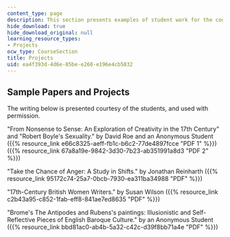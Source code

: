 ```yaml
---
content_type: page
description: This section presents examples of student work for the course.
hide_download: true
hide_download_original: null
learning_resource_types:
- Projects
ocw_type: CourseSection
title: Projects
uid: ea4f393d-4d6e-85be-e260-e196e4cb5832
---
```


Sample Papers and Projects
--------------------------

The writing below is presented courtesy of the students, and used with permission.

"From Nonsense to Sense: An Exploration of Creativity in the 17th Century" and "Robert Boyle's Sexuality." by David Roe and an Anonymous Student ({{% resource_link e66c8325-aeff-fb1c-b6c2-77de4897fcce "PDF 1" %}}) ({{% resource_link 67a8a19e-9842-3d30-7b23-ab351991a8d3 "PDF 2" %}})

"Take the Chance of Anger: A Study in Shifts." by Jonathan Reinharth ({{% resource_link 95172c74-25a7-0bcb-7930-ea311ba34988 "PDF" %}})

"17th-Century British Women Writers." by Susan Wilson ({{% resource_link c2b43a95-c852-1fab-eff8-841ae7ed8635 "PDF" %}})

"Brome's The Antipodes and Rubens's paintings: Illusionistic and Self-Reflective Pieces of English Baroque Culture." by an Anonymous Student ({{% resource_link bbd81ac0-ab4b-5a32-c42c-d39f8bb71a4e "PDF" %}})